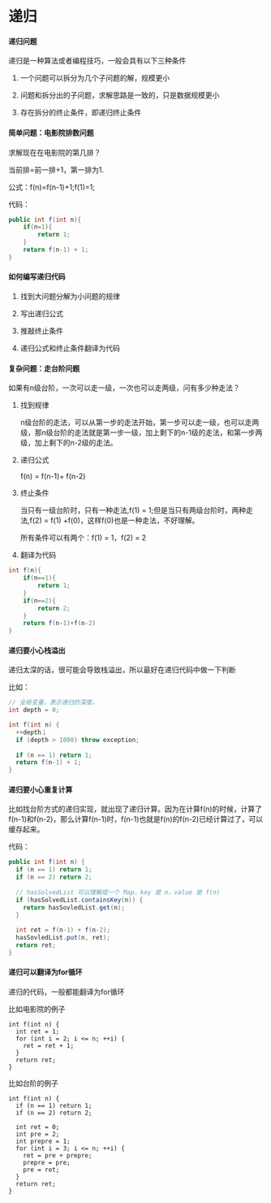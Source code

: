 # 递归

#### 递归问题

递归是一种算法或者编程技巧，一般会具有以下三种条件

1. 一个问题可以拆分为几个子问题的解，规模更小

2. 问题和拆分出的子问题，求解思路是一致的，只是数据规模更小

3. 存在拆分的终止条件，即递归终止条件

#### 简单问题：电影院排数问题

求解现在在电影院的第几排？

当前排=前一排+1，第一排为1.

公式：f(n)=f(n-1)+1;f(1)=1;

代码：

```java
public int f(int n){
    if(n=1){
        return 1;
    }
    return f(n-1) + 1;
}
```

#### 如何编写递归代码

1. 找到大问题分解为小问题的规律

2. 写出递归公式

3. 推敲终止条件

4. 递归公式和终止条件翻译为代码

#### 复杂问题：走台阶问题

如果有n级台阶，一次可以走一级，一次也可以走两级，问有多少种走法？

1. 找到规律

    n级台阶的走法，可以从第一步的走法开始，第一步可以走一级，也可以走两级，那n级台阶的走法就是第一步一级，加上剩下的n-1级的走法，和第一步两级，加上剩下的n-2级的走法。

2. 递归公式

    f(n) = f(n-1)+ f(n-2)

3. 终止条件

    当只有一级台阶时，只有一种走法,f(1) = 1;但是当只有两级台阶时，两种走法,f(2) = f(1)
    +f(0)，这样f(0)也是一种走法，不好理解。

    所有条件可以有两个：f(1) = 1，f(2) = 2

4. 翻译为代码

```java
int f(n){
    if(n==1){
        return 1;
    }
    if(n==2){
        return 2;
    }
    return f(n-1)+f(n-2)
}
```

#### 递归要小心栈溢出

递归太深的话，很可能会导致栈溢出，所以最好在递归代码中做一下判断

比如：
```java
// 全局变量，表示递归的深度。
int depth = 0;

int f(int n) {
  ++depth；
  if (depth > 1000) throw exception;
  
  if (n == 1) return 1;
  return f(n-1) + 1;
}

```
#### 递归要小心重复计算

比如找台阶方式的递归实现，就出现了递归计算。因为在计算f(n)的时候，计算了f(n-1)和f(n-2)，那么计算f(n-1)时，f(n-1)也就是f(n)的f(n-2)已经计算过了，可以缓存起来。

代码：
```java
public int f(int n) {
  if (n == 1) return 1;
  if (n == 2) return 2;
  
  // hasSolvedList 可以理解成一个 Map，key 是 n，value 是 f(n)
  if (hasSolvedList.containsKey(n)) {
    return hasSovledList.get(n);
  }
  
  int ret = f(n-1) + f(n-2);
  hasSovledList.put(n, ret);
  return ret;
}
```

#### 递归可以翻译为for循环
递归的代码，一般都能翻译为for循环

比如电影院的例子
```
int f(int n) {
  int ret = 1;
  for (int i = 2; i <= n; ++i) {
    ret = ret + 1;
  }
  return ret;
}
```

比如台阶的例子

```
int f(int n) {
  if (n == 1) return 1;
  if (n == 2) return 2;
  
  int ret = 0;
  int pre = 2;
  int prepre = 1;
  for (int i = 3; i <= n; ++i) {
    ret = pre + prepre;
    prepre = pre;
    pre = ret;
  }
  return ret;
}

```